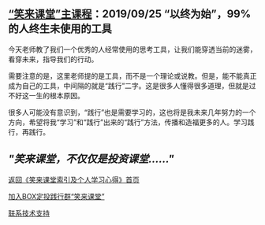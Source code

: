 ## [“笑来课堂”主课程](/xiaolai-main-course-private.md)：2019/09/25 “以终为始”，99%的人终生未使用的工具

今天老师教了我们一个优秀的人经常使用的思考工具，让我们能穿透当前的迷雾，看穿未来，指导我们的行动。

需要注意的是，这里老师提的是工具，而不是一个理论或说教。但是，能不能真正成为自己的工具，中间隔的就是“践行”二字。这是很多人懂得很多道理，但就是过不好这一生的根本原因。

很多人可能没有意识到，“践行”也是需要学习的，这也将是我未来几年努力的一个方向，希望将我“学习”和“践行”出来的“践行”方法，传播和造福更多的人。学习践行，再践行。

## ***"笑来课堂，不仅仅是投资课堂……"***

[返回《笑来课堂索引及个人学习心得》首页](/README.md)

[加入BOX定投践行群“笑来课堂”](/xiaolai-class.md)

[联系技术支持](/contact-info.md)


